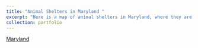 ```yaml
---
title: "Animal Shelters in Maryland "
excerpt: "Here is a map of animal shelters in Maryland, where they are and what time they open. I got my data from overpass turbo <br/><img src='images/sad_animal_pic .pdf'>"
collection: portfolio
---
```

[Maryland](https://khylton1.github.io/portfolio/MD_shelters/#6/40.480/-76.428)
